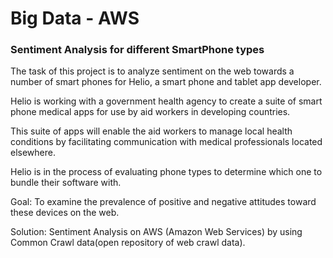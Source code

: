 # Big Data - AWS


### Sentiment Analysis for different SmartPhone types 


The task of this project is to analyze sentiment on the web towards a number of smart phones for Helio, a smart phone and 
tablet app developer.

Helio is working with a government health agency to create a suite of smart phone medical apps for use by aid workers in developing countries. 

This suite of apps will enable the aid workers to manage local health conditions by facilitating communication with medical professionals located elsewhere.

Helio is in the process of evaluating phone types to determine which one to bundle their software with. 
 
 
 Goal: To examine the prevalence of positive and negative attitudes toward these devices on the web.
 
 Solution: Sentiment Analysis on AWS (Amazon Web Services) by using Common Crawl data(open repository of web crawl data).
